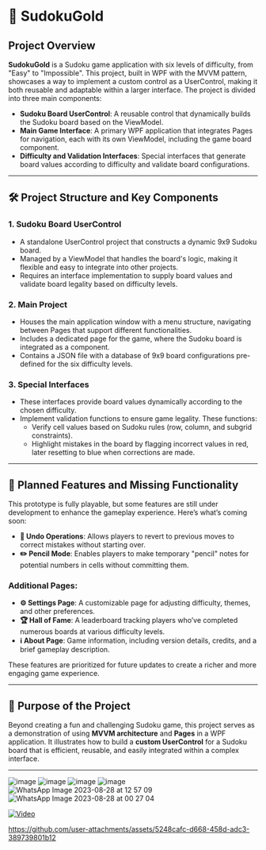 # 🧩 SudokuGold

## Project Overview
**SudokuGold** is a Sudoku game application with six levels of difficulty, from "Easy" to "Impossible". This project, built in WPF with the MVVM pattern, showcases a way to implement a custom control as a UserControl, making it both reusable and adaptable within a larger interface. The project is divided into three main components:

- **Sudoku Board UserControl**: A reusable control that dynamically builds the Sudoku board based on the ViewModel.
- **Main Game Interface**: A primary WPF application that integrates Pages for navigation, each with its own ViewModel, including the game board component.
- **Difficulty and Validation Interfaces**: Special interfaces that generate board values according to difficulty and validate board configurations.

---

## 🛠️ Project Structure and Key Components

### 1. **Sudoku Board UserControl**
   - A standalone UserControl project that constructs a dynamic 9x9 Sudoku board.
   - Managed by a ViewModel that handles the board's logic, making it flexible and easy to integrate into other projects.
   - Requires an interface implementation to supply board values and validate board legality based on difficulty levels.

### 2. **Main Project**
   - Houses the main application window with a menu structure, navigating between Pages that support different functionalities.
   - Includes a dedicated page for the game, where the Sudoku board is integrated as a component.
   - Contains a JSON file with a database of 9x9 board configurations pre-defined for the six difficulty levels.

### 3. **Special Interfaces**
   - These interfaces provide board values dynamically according to the chosen difficulty.
   - Implement validation functions to ensure game legality. These functions:
      - Verify cell values based on Sudoku rules (row, column, and subgrid constraints).
      - Highlight mistakes in the board by flagging incorrect values in red, later resetting to blue when corrections are made.

---

## 🚀 Planned Features and Missing Functionality

This prototype is fully playable, but some features are still under development to enhance the gameplay experience. Here’s what’s coming soon:

- **🔄 Undo Operations**: Allows players to revert to previous moves to correct mistakes without starting over.
- **✏️ Pencil Mode**: Enables players to make temporary "pencil" notes for potential numbers in cells without committing them.
  
### Additional Pages:
   - **⚙️ Settings Page**: A customizable page for adjusting difficulty, themes, and other preferences.
   - **🏆 Hall of Fame**: A leaderboard tracking players who’ve completed numerous boards at various difficulty levels.
   - **ℹ️ About Page**: Game information, including version details, credits, and a brief gameplay description.

These features are prioritized for future updates to create a richer and more engaging game experience.

---

## 🎯 Purpose of the Project
Beyond creating a fun and challenging Sudoku game, this project serves as a demonstration of using **MVVM architecture** and **Pages** in a WPF application. It illustrates how to build a **custom UserControl** for a Sudoku board that is efficient, reusable, and easily integrated within a complex interface.

---

![image](https://github.com/elad770/SudokuGold/assets/73057751/8f103553-4b14-4774-a643-44270a02d4b6)
![image](https://github.com/elad770/SudokuGold/assets/73057751/7dcef590-e0ad-4cf0-af75-24ac7a48f2eb)
![image](https://github.com/elad770/SudokuGold/assets/73057751/c1732fe2-7219-4218-bf32-6f2a78f356f8)
![image](https://github.com/elad770/SudokuGold/assets/73057751/9f8cf214-deb7-49ed-a026-d61ea49d9481)
![WhatsApp Image 2023-08-28 at 12 57 09](https://github.com/elad770/SudokuGold/assets/73057751/8e1a050f-70ff-4ea2-a64d-0881897e3d03)
![WhatsApp Image 2023-08-28 at 00 27 04](https://github.com/elad770/SudokuGold/assets/73057751/6d0e0a01-2425-46a8-a962-7d20b7915042)

[![Video](https://github.com/elad770/SudokuGold/assets/73057751/6d56562f-337c-4f12-a2d9-56ec3ed88724.png)](https://github.com/elad770/SudokuGold/assets/73057751/6d56562f-337c-4f12-a2d9-56ec3ed88724)

https://github.com/user-attachments/assets/5248cafc-d668-458d-adc3-389739801b12
